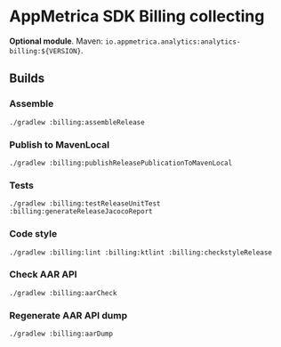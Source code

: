 # AppMetrica SDK Billing collecting

**Optional module**.
Maven: `io.appmetrica.analytics:analytics-billing:${VERSION}`.

## Builds

### Assemble

`./gradlew :billing:assembleRelease`

### Publish to MavenLocal

`./gradlew :billing:publishReleasePublicationToMavenLocal`

### Tests

`./gradlew :billing:testReleaseUnitTest :billing:generateReleaseJacocoReport`

### Code style

`./gradlew :billing:lint :billing:ktlint :billing:checkstyleRelease`

### Check AAR API

`./gradlew :billing:aarCheck`

### Regenerate AAR API dump

`./gradlew :billing:aarDump`

